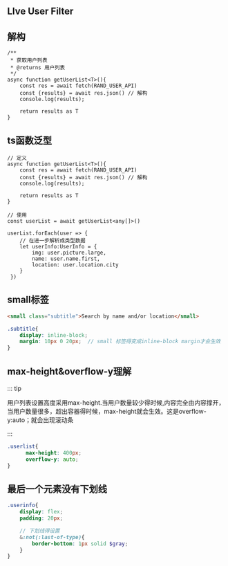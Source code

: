 

## LIve User Filter







## 解构

```tsx
/**
 * 获取用户列表
 * @returns 用户列表
 */
async function getUserList<T>(){
    const res = await fetch(RAND_USER_API)
    const {results} = await res.json() // 解构
    console.log(results);
    
    return results as T
}
```



## ts函数泛型

```tsx
// 定义
async function getUserList<T>(){
    const res = await fetch(RAND_USER_API)
    const {results} = await res.json() // 解构
    console.log(results);

    return results as T
}

// 使用
const userList = await getUserList<any[]>()

userList.forEach(user => {
    // 在进一步解析成类型数据
    let userInfo:UserInfo = {
        img: user.picture.large,
        name: user.name.first,
        location: user.location.city
    }
 })

```





## small标签

```html
<small class="subtitle">Search by name and/or location</small>
```

```scss
.subtitle{
    display: inline-block;
    margin: 10px 0 20px;  // small 标签得变成inline-block margin才会生效
}
```



## max-height&overflow-y理解

::: tip

用户列表设置高度采用max-height.当用户数量较少得时候,内容完全由内容撑开，当用户数量很多，超出容器得时候，max-height就会生效。这是overflow-y:auto；就会出现滚动条

:::

```scss
.userlist{
      max-height: 400px;
      overflow-y: auto;
}
```





## 最后一个元素没有下划线

```scss
.userinfo{
    display: flex;
    padding: 20px;

    // 下划线得设置
    &:not(:last-of-type){
        border-bottom: 1px solid $gray;
    }
}
```

